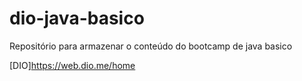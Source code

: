 # dio-java-basico
Repositório para armazenar o conteúdo do bootcamp de java basico

[DIO]<https://web.dio.me/home>